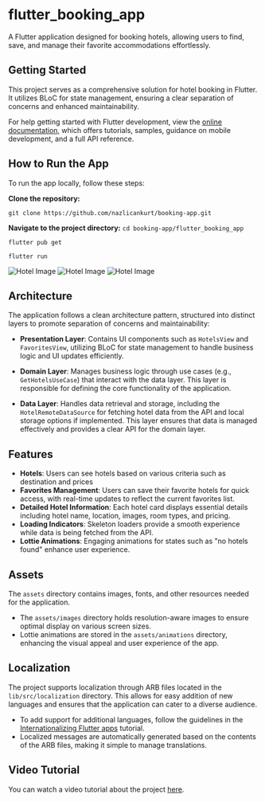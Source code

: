 # flutter_booking_app


A Flutter application designed for booking hotels, allowing users to find, save, and manage their favorite accommodations effortlessly.

## Getting Started

This project serves as a comprehensive solution for hotel booking in Flutter. It utilizes BLoC for state management, ensuring a clear separation of concerns and enhanced maintainability.

For help getting started with Flutter development, view the
[online documentation](https://docs.flutter.dev), which offers tutorials,
samples, guidance on mobile development, and a full API reference.


## How to Run the App

To run the app locally, follow these steps:

**Clone the repository:**

``git clone https://github.com/nazlicankurt/booking-app.git``

**Navigate to the project directory:**
``cd booking-app/flutter_booking_app``


``flutter pub get``

``flutter run``

![Hotel Image](assets/images/hotel.png)
![Hotel Image](assets/images/favori.png)
![Hotel Image](assets/images/home.png)


## Architecture

The application follows a clean architecture pattern, structured into distinct layers to promote separation of concerns and maintainability:

- **Presentation Layer**: Contains UI components such as `HotelsView` and `FavoritesView`, utilizing BLoC for state management to handle business logic and UI updates efficiently.
  
- **Domain Layer**: Manages business logic through use cases (e.g., `GetHotelsUseCase`) that interact with the data layer. This layer is responsible for defining the core functionality of the application.
  
- **Data Layer**: Handles data retrieval and storage, including the `HotelRemoteDataSource` for fetching hotel data from the API and local storage options if implemented. This layer ensures that data is managed effectively and provides a clear API for the domain layer.


## Features

- **Hotels**: Users can see hotels based on various criteria such as destination and prices
- **Favorites Management**: Users can save their favorite hotels for quick access, with real-time updates to reflect the current favorites list.
- **Detailed Hotel Information**: Each hotel card displays essential details including hotel name, location, images, room types, and pricing.
- **Loading Indicators**: Skeleton loaders provide a smooth experience while data is being fetched from the API.
- **Lottie Animations**: Engaging animations for states such as "no hotels found" enhance user experience.


## Assets

The `assets` directory contains images, fonts, and other resources needed for the application.

- The `assets/images` directory holds resolution-aware images to ensure optimal display on various screen sizes.
- Lottie animations are stored in the `assets/animations` directory, enhancing the visual appeal and user experience of the app.


## Localization

The project supports localization through ARB files located in the `lib/src/localization` directory. This allows for easy addition of new languages and ensures that the application can cater to a diverse audience.

- To add support for additional languages, follow the guidelines in the [Internationalizing Flutter apps](https://flutter.dev/docs/development/accessibility-and-localization/internationalization) tutorial.
- Localized messages are automatically generated based on the contents of the ARB files, making it simple to manage translations.


## Video Tutorial

You can watch a video tutorial about the project [here](https://vimeo.com/1017045772?share=copy).